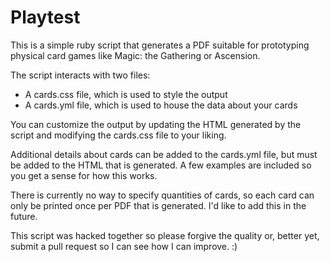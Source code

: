 # Playtest

This is a simple ruby script that generates a PDF suitable for prototyping physical card games like Magic: the Gathering or Ascension.

The script interacts with two files:

* A cards.css file, which is used to style the output
* A cards.yml file, which is used to house the data about your cards

You can customize the output by updating the HTML generated by the script and modifying the cards.css file to your liking.

Additional details about cards can be added to the cards.yml file, but must be added to the HTML that is generated. A few examples are included so you get a sense for how this works.

There is currently no way to specify quantities of cards, so each card can only be printed once per PDF that is generated. I'd like to add this in the future.

This script was hacked together so please forgive the quality or, better yet, submit a pull request so I can see how I can improve. :)